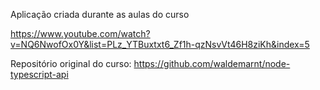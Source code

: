 Aplicação criada durante as aulas do curso

https://www.youtube.com/watch?v=NQ6NwofOx0Y&list=PLz_YTBuxtxt6_Zf1h-qzNsvVt46H8ziKh&index=5

Repositório original do curso:
https://github.com/waldemarnt/node-typescript-api
